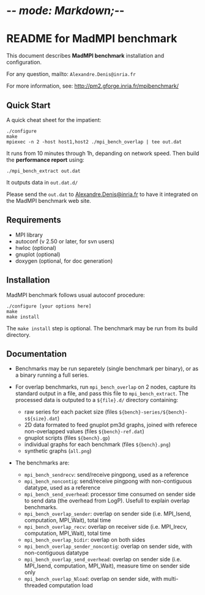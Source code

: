 # -*- mode: Markdown;-*-
README for MadMPI benchmark
===========================

This document describes **MadMPI benchmark** installation and configuration.

For any question, mailto: `Alexandre.Denis@inria.fr`

For more information, see: http://pm2.gforge.inria.fr/mpibenchmark/


Quick Start
-----------

A quick cheat sheet for the impatient:

    ./configure
    make
    mpiexec -n 2 -host host1,host2 ./mpi_bench_overlap | tee out.dat

It runs from 10 minutes through 1h, depanding on network speed. Then build the
**performance report** using:

    ./mpi_bench_extract out.dat

It outputs data in `out.dat.d/`

Please send the `out.dat` to <Alexandre.Denis@inria.fr> to have it integrated on
the MadMPI benchmark web site.


Requirements
------------
  - MPI library
  - autoconf (v 2.50 or later, for svn users)
  - hwloc (optional)
  - gnuplot (optional)
  - doxygen (optional, for doc generation)
  

Installation
------------

MadMPI benchmark follows usual autoconf procedure:

    ./configure [your options here]
    make
    make install

The `make install` step is optional. The benchmark may be run from its
build directory.


Documentation
-------------

- Benchmarks may be run separetely (single benchmark per binary), or as
  a binary running a full series.

- For overlap benchmarks, run `mpi_bench_overlap` on 2 nodes, capture its
  standard output in a file, and pass this file to `mpi_bench_extract`.
  The processed data is outputed to a `${file}.d/` directory containing:

    + raw series for each packet size (files `${bench}-series/${bench}-s${size}.dat`)
    + 2D data formated to feed gnuplot pm3d graphs, joined with referece non-overlapped values
	  (files `${bench}-ref.dat`)
    + gnuplot scripts (files `${bench}.gp`)
    + individual graphs for each benchmark (files `${bench}.png`)
    + synthetic graphs (`all.png`)
    
- The benchmarks are:

    + `mpi_bench_sendrecv`: send/receive pingpong, used as a reference
    + `mpi_bench_noncontig`: send/receive pingpong with non-contiguous datatype, used as a reference
    + `mpi_bench_send_overhead`: processor time consumed on sender side to send data
      (the overhead from LogP). Usefull to explain overlap benchmarks.
    + `mpi_bench_overlap_sender`: overlap on sender side
      (i.e. MPI_Isend, computation, MPI_Wait), total time
    + `mpi_bench_overlap_recv`: overlap on receiver side
      (i.e. MPI_Irecv, computation, MPI_Wait), total time
    + `mpi_bench_overlap_bidir`: overlap on both sides
    + `mpi_bench_overlap_sender_noncontig`: overlap on sender side, with non-contiguous datatype
    + `mpi_bench_overlap_send_overhead`: overlap on sender side
      (i.e. MPI_Isend, computation, MPI_Wait), measure time on sender side only
    + `mpi_bench_overlap_Nload`: overlap on sender side, with multi-threaded computation load

